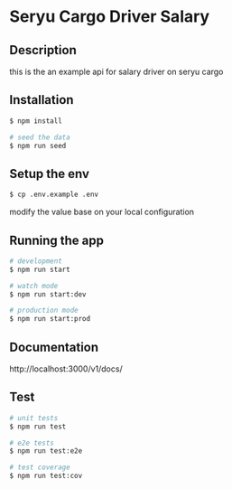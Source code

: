 # Seryu Cargo Driver Salary

## Description

this is the an example api for salary driver on seryu cargo

## Installation

```bash
$ npm install

# seed the data
$ npm run seed

```

## Setup the env
```bash
$ cp .env.example .env
```
modify the value base on your local configuration

## Running the app

```bash
# development
$ npm run start

# watch mode
$ npm run start:dev

# production mode
$ npm run start:prod
```

## Documentation
http://localhost:3000/v1/docs/

## Test

```bash
# unit tests
$ npm run test

# e2e tests
$ npm run test:e2e

# test coverage
$ npm run test:cov
```
